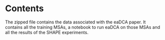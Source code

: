 # Contents

The zipped file contains the data associated with the eaDCA paper. It contains all the training MSAs, a notebook to run eaDCA on those MSAs and all the results of the SHAPE experiments.
